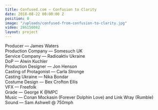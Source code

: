 ```yaml
---
title: Confused.com — Confusion to Clarity
date: 2018-08-22 00:00:00 Z
position: 0
image: "/uploads/confused-from-confusion-to-clarity.jpg"
video: 286156082
layout: project
---
```


Producer — James Waters  
Production Company — Somesuch UK  
Service Company — Radioaktiv Ukraine  
DoP — Alwin Kuchler  
Production Designer — Jon Henson  
Casting of Protagonist — Carla Stronge  
Casting Ukraine — Nika Bondar  
Costume Design — Bex Crofton Ellis  
VFX — Freefolk  
Grade — George K @MPC  
Music — Conan Mockasin (Forever Dolphin Love) and Link Wray (Rumble)  
Sound — Sam Ashwell @ 750mph  